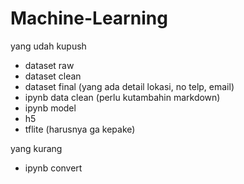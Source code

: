 # Machine-Learning

yang udah kupush
- dataset raw
- dataset clean
- dataset final (yang ada detail lokasi, no telp, email)
- ipynb data clean (perlu kutambahin markdown)
- ipynb model
- h5
- tflite (harusnya ga kepake)

yang kurang
- ipynb convert
